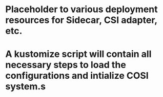 # Placeholder to various deployment resources for Sidecar, CSI adapter, etc. 
# A kustomize script will contain all necessary steps to load the configurations and intialize COSI system.s
